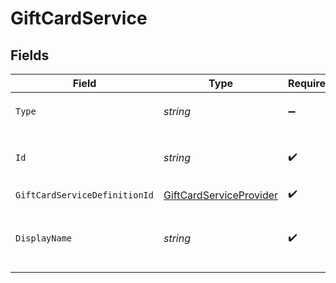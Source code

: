 # GiftCardService


## Fields

| Field                                                                         | Type                                                                          | Required                                                                      | Description                                                                   | Example                                                                       |
| ----------------------------------------------------------------------------- | ----------------------------------------------------------------------------- | ----------------------------------------------------------------------------- | ----------------------------------------------------------------------------- | ----------------------------------------------------------------------------- |
| `Type`                                                                        | *string*                                                                      | :heavy_minus_sign:                                                            | Always `gift-card-service`.                                                   | gift-card-service                                                             |
| `Id`                                                                          | *string*                                                                      | :heavy_check_mark:                                                            | The ID for the gift card service.                                             | 35b60feec-a7c7-4844-b503-f39b09192d81                                         |
| `GiftCardServiceDefinitionId`                                                 | [GiftCardServiceProvider](../../Models/Components/GiftCardServiceProvider.md) | :heavy_check_mark:                                                            | N/A                                                                           |                                                                               |
| `DisplayName`                                                                 | *string*                                                                      | :heavy_check_mark:                                                            | The display name for the gift card service.                                   | Qwikcilver USA                                                                |